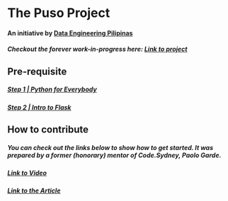 # The Puso Project 
#### An initiative by [Data Engineering Pilipinas](https://dataengineering.ph/)
##### Checkout the forever work-in-progress here: [Link to project](https://www.thepusoproject.ph/)

## Pre-requisite
##### [Step 1 | Python for Everybody](https://citizendev.code.sydney/)
##### [Step 2 | Intro to Flask](https://prettyprinted.com/introflask/)


## How to contribute
##### You can check out the links below to show how to get started. It was prepared by a former (honorary) mentor of Code.Sydney, Paolo Garde.  
##### [Link to Video](https://www.youtube.com/watch?v=p3mOh14UjXQ)
##### [Link to the Article](https://code-sydney-playbook.vercel.app/docs/pull-request)
